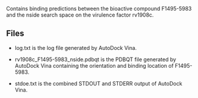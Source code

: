Contains binding predictions between the bioactive compound F1495-5983 and the nside search space on the virulence factor rv1908c.

## Files

- log.txt is the log file generated by AutoDock Vina.

- rv1908c_F1495-5983_nside.pdbqt is the PDBQT file generated by AutoDock Vina containing the orientation and binding location of F1495-5983.

- stdoe.txt is the combined STDOUT and STDERR output of AutoDock Vina.

